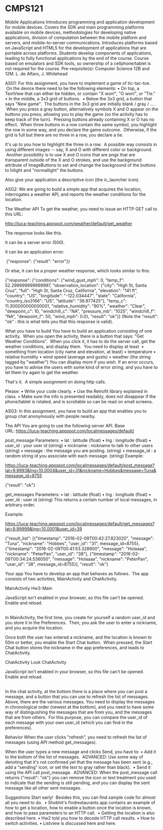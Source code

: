 # CMPS121
Mobile Applications
Introduces programming and application development for mobile devices. Covers the SDK and main programming platforms available on mobile devices, methodologies for developing native applications, division of computation between the mobile platform and servers, and mobile-to-server communications. Introduces platforms based on JavaScript and HTML5 for the development of applications that are portable across platforms. Students develop components of applications, leading to fully functional applications by the end of the course. Course based on emulators and SDK tools, so ownership of a cellphone/tablet is not required for the course. Pre-requisite(s): Computer Science 12B and 12M. L. de Alfaro, J. Whitehead

ASG1:
For this assignment, you have to implement a game of tic-tac-toe.  On the device there need to be the following elements:
	•	On top, a TextView that can either be hidden, or contain "X won!", "O won!", or "Tie."
	•	In the middle, a 3x3 grid of buttons. 
	•	Below the 3x3 grid, a button that says "New game". 
The buttons in the 3x3 grid are initially blank / gray / ... .  When you press a gray button, alternatively symbols X and O appear on the buttons you press, allowing you to play the game (so the activity has to keep track of the turn).  Pressing buttons already containing X or O has no effect.  When three buttons in a row contain the same symbol, you highlight the row in some way, and you declare the game outcome.  Otherwise, if the grid is full but there are no three in a row, you declare a tie. 

It's up to you how to highlight the three in a row.  A possible way consists in using different images -- say, X and O with different color or background.  Another possibility is to use X and O icons that are pngs that are transparent outside of the X and O strokes, and use the background attribute of ImageButtons to set and change the background of the buttons to hilight and "normallight" the buttons. 

Also give your application a descriptive icon (the ic_launcher icon).

ASG2:
We are going to build a simple app that acquires the location, interrogates a weather API, and reports the weather conditions for the location.

The Weather API
To get the weather, you need to issue an HTTP GET call to this URL:


http://luca-teaching.appspot.com/weather/default/get_weather


The response looks like this.  

It can be a server error (500).

It can be an application error:


 {"response": {"result": "error"}}


Or else, it can be a proper weather response, which looks similar to this:

{"response": {"conditions": {"wind_gust_mph": 0, "temp_f": 52.299999999999997, "observation_location": {"city": "High St, Santa Cruz", "full": "High St, Santa Cruz, California", "elevation": "141 ft", "country": "US", "longitude": "-122.034447", "state": "California", "country_iso3166": "US", "latitude": "36.977425"}, "temp_c": 11.300000000000001, "relative_humidity": "90%", "weather": "Clear", "dewpoint_c": 10, "windchill_c": "NA", "pressure_mb": "1025", "windchill_f": "NA", "dewpoint_f": 50, "wind_mph": 0.0}, "result": "ok"}}
(Note the "result": "ok" : this is what tells you that this response is valid).

What you have to build
You have to build an application consisting of one activity. 
When you open the activity, there is a button that says: "Get Weather Conditions". 
When you click it, it has to do the server call, get the weather conditions, and display them. 
You need to display at least 
	•	something from location (city name and elevation, at least)
	•	temperature
	•	relative humidity
	•	wind speed (average and gusts)
	•	weather (the string tagged by "weather")
You can display more if you wish.
If an error occurs, you have to advise the users with some kind of error string, and you have to let them try again to get the weather. 

That's it.  A simple assignment on doing http calls.

Please:
	•	Write your code clearly.
	•	Use the Retrofit library explained in class.
	•	Make sure the info is presented readably, does not disappear if the phone/tablet is rotated, and is scrollable so can be read on small screens.

ASG3:
In this assignment, you have to build an app that enables you to group chat anonymously with people nearby. 

The API
You are going to use the following server API.
Base URL: https://luca-teaching.appspot.com/localmessages/default/

post_message
Parameters:
	•	lat : latitude (float)
	•	lng : longitude (float)
	•	user_id : your user id (string)
	•	nickname : nickname to talk to other users (string)
	•	message : the message you are posting. (string)
	•	message_id : a random string id you associate with each message. (string)
Example:

https://luca-teaching.appspot.com/localmessages/default/post_message?lat=9.9993&lng=10.0004&user_id=31&nickname=Hobbes&message=Tuna&message_id=8755

{"result": "ok"}

get_messages
Parameters:
	•	lat : latitude (float)
	•	lng : longitude (float)
	•	user_id : user id (string)
This returns a certain number of local messages, in arbitrary order.

Example: 

https://luca-teaching.appspot.com/localmessages/default/get_messages?lat=9.99999&lng=10.0001&user_id=39


{"result_list": [{"timestamp": "2016-02-09T00:42:27.823020", "message": "Tuna", "nickname": "Hobbes", "user_id": "31", message_id=8755}, {"timestamp": "2016-02-09T00:41:53.328900", "message": "Holaaaa", "nickname": "PeterPan", "user_id": "38"}, {"timestamp": "2016-02-09T00:34:24.536050", "message": "Holaaaa", "nickname": "PeterPan", "user_id": "38", message_id=8755}], "result": "ok"}

Your app
You have to develop an app that behaves as follows. 
The app consists of two activities, MainActivity and ChatActivity. 

MainActivity
Hw3-Main
<div class="docs-butterbar-container"><div class="docs-butterbar-wrap"><div class="jfk-butterBar jfk-butterBar-shown jfk-butterBar-warning">JavaScript isn't enabled in your browser, so this file can't be opened. Enable and reload.</div></div><br></div>



In MainActivity, the first time, you create for yourself a random user_id and you store it in the Preferences. 
Then, you ask the user to enter a nickname, and you acquire the location. 

Once both the user has entered a nickname, and the location is known to 50m or better, you enable the Start Chat button.  When pressed, the Start Chat button stores the nickname in the app preferences, and leads to ChatActivity.

ChatActivity
Look
ChatActivity
<div class="docs-butterbar-container"><div class="docs-butterbar-wrap"><div class="jfk-butterBar jfk-butterBar-shown jfk-butterBar-warning">JavaScript isn't enabled in your browser, so this file can't be opened. Enable and reload.</div></div><br></div>



In the chat activity, at the bottom there is a place where you can post a message, and a button that you can use to refresh the list of messages.
Above, there are the various messages. You need to display the messages in chronological order (newest at the bottom), and you need to have some way of distinguishing the messages that are from you, and the messages that are from others.  For this purpose, you can compare the user_id of each message with your own user_id (which you can find in the preferences). 

Behavior
When the user clicks "refresh", you need to refresh the list of messages (using API method get_messages). 

When the user types a new message and clicks Send, you have to:
	•	Add it to the bottom of the list of messages.  ADVANCED: Use some way of denoting that it's not confirmed yet that the message has been sent (e.g., add a "sending" icon, or set the text to gray rather than black). 
	•	Send it using the API call post_message. 
ADVANCED: When the post_message call returns {"result": "ok"} you can remove the icon or text treatment you used to indicate that the sending is still pending, and you can display the sent message like all other sent messages.

Suggestions
Start early!  Besides this, you can find sample code for almost all you need to do. 
	•	Shobhit's findrestaurants app contains an example of how to get a location, how to enable a button once the location is known, and how to pass parameters to an HTTP call. 
	•	Getting the location is also described here.
	•	Hw2 told you how to decode HTTP call results.
	•	How to switch activities.
	•	Listview is discussed here and here. 


